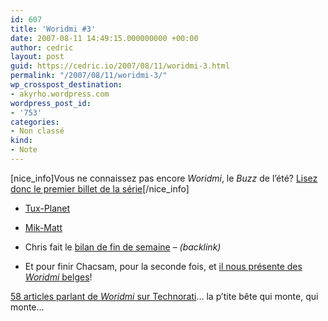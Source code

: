 ```yaml
---
id: 607
title: 'Woridmi #3'
date: 2007-08-11 14:49:15.000000000 +00:00
author: cedric
layout: post
guid: https://cedric.io/2007/08/11/woridmi-3.html
permalink: "/2007/08/11/woridmi-3/"
wp_crosspost_destination:
- akyrho.wordpress.com
wordpress_post_id:
- '753'
categories:
- Non classé
kind:
- Note
---
```

[nice_info]Vous ne connaissez pas encore _Woridmi_, le _Buzz_ de l’été? [Lisez donc le premier billet de la série](/blog/2007/08/09/woridmi/)[/nice_info]

  * [Tux-Planet](http://www.tux-planet.fr/blog/?2006/08/08/180-woridmi)

  * [Mik-Matt](http://www.mik-matt.com/blog/?post/2007/08/11/Woridmi-who-read-me)

  * Chris fait le [bilan de fin de semaine](http://bleebot.com/blog/2007/08/10/woridmi-de-fin-de-semaine/) &#8211; _(backlink)_

  * Et pour finir Chacsam, pour la seconde fois, et [il nous présente des _Woridmi_ belges](http://www.chacsam.be/2007/08/11/quelques-woridmi-en-belgique/)!

[58 articles parlant de _Woridmi_ sur Technorati](http://technorati.com/posts/tag/woridmi)… la p’tite bête qui monte, qui monte…